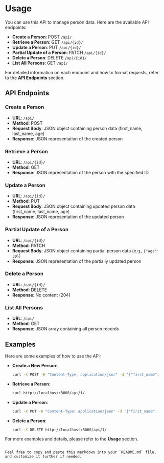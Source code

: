 # Usage

You can use this API to manage person data. Here are the available API endpoints:

- **Create a Person**: POST `/api/`
- **Retrieve a Person**: GET `/api/{id}/`
- **Update a Person**: PUT `/api/{id}/`
- **Partial Update of a Person**: PATCH `/api/{id}/`
- **Delete a Person**: DELETE `/api/{id}/`
- **List All Persons**: GET `/api/`

For detailed information on each endpoint and how to format requests, refer to the **API Endpoints** section.

## API Endpoints

### Create a Person

- **URL**: `/api/`
- **Method**: POST
- **Request Body**: JSON object containing person data (first_name, last_name, age)
- **Response**: JSON representation of the created person

### Retrieve a Person

- **URL**: `/api/{id}/`
- **Method**: GET
- **Response**: JSON representation of the person with the specified ID

### Update a Person

- **URL**: `/api/{id}/`
- **Method**: PUT
- **Request Body**: JSON object containing updated person data (first_name, last_name, age)
- **Response**: JSON representation of the updated person

### Partial Update of a Person

- **URL**: `/api/{id}/`
- **Method**: PATCH
- **Request Body**: JSON object containing partial person data (e.g., `{"age": 30}`)
- **Response**: JSON representation of the partially updated person

### Delete a Person

- **URL**: `/api/{id}/`
- **Method**: DELETE
- **Response**: No content (204)

### List All Persons

- **URL**: `/api/`
- **Method**: GET
- **Response**: JSON array containing all person records

## Examples

Here are some examples of how to use the API:

- **Create a New Person**:

  ```bash
  curl -X POST -H "Content-Type: application/json" -d '{"first_name": "John", "last_name": "Doe", "age": 30}' http://localhost:8000/api/
  ```

- **Retrieve a Person**:

  ```bash
  curl http://localhost:8000/api/1/
  ```

- **Update a Person**:

  ```bash
  curl -X PUT -H "Content-Type: application/json" -d '{"first_name": "Jane", "last_name": "Smith", "age": 25}' http://localhost:8000/api/1/
  ```

- **Delete a Person**:

  ```bash
  curl -X DELETE http://localhost:8000/api/1/
  ```

For more examples and details, please refer to the **Usage** section.
```

Feel free to copy and paste this markdown into your `README.md` file, and customize it further if needed.